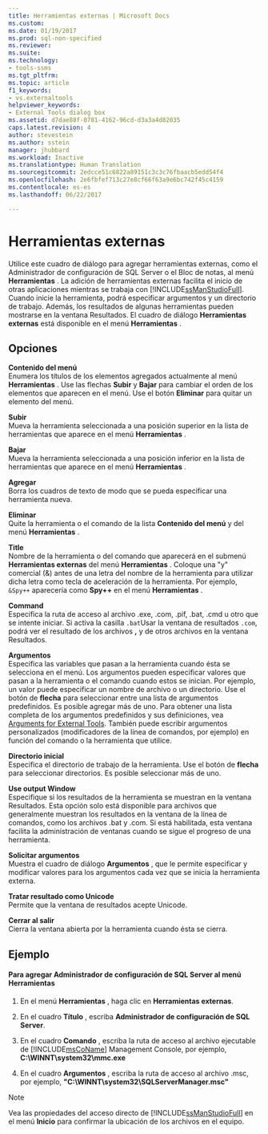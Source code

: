 ```yaml
---
title: Herramientas externas | Microsoft Docs
ms.custom: 
ms.date: 01/19/2017
ms.prod: sql-non-specified
ms.reviewer: 
ms.suite: 
ms.technology:
- tools-ssms
ms.tgt_pltfrm: 
ms.topic: article
f1_keywords:
- vs.externaltools
helpviewer_keywords:
- External Tools dialog box
ms.assetid: d7dae88f-0781-4162-96cd-d3a3a4d82035
caps.latest.revision: 4
author: stevestein
ms.author: sstein
manager: jhubbard
ms.workload: Inactive
ms.translationtype: Human Translation
ms.sourcegitcommit: 2edcce51c6822a89151c3c3c76fbaacb5edd54f4
ms.openlocfilehash: 2e6fbfef713c27e8cf66f63a9e6bc742f45c4159
ms.contentlocale: es-es
ms.lasthandoff: 06/22/2017

---
```

# <a name="external-tools"></a>Herramientas externas
Utilice este cuadro de diálogo para agregar herramientas externas, como el Administrador de configuración de SQL Server o el Bloc de notas, al menú **Herramientas** . La adición de herramientas externas facilita el inicio de otras aplicaciones mientras se trabaja con [!INCLUDE[ssManStudioFull](../../includes/ssmanstudiofull_md.md)]. Cuando inicie la herramienta, podrá especificar argumentos y un directorio de trabajo. Además, los resultados de algunas herramientas pueden mostrarse en la ventana Resultados. El cuadro de diálogo **Herramientas externas** está disponible en el menú **Herramientas** .  
  
## <a name="options"></a>Opciones  
**Contenido del menú**  
Enumera los títulos de los elementos agregados actualmente al menú **Herramientas** . Use las flechas **Subir** y **Bajar** para cambiar el orden de los elementos que aparecen en el menú. Use el botón **Eliminar** para quitar un elemento del menú.  
  
**Subir**  
Mueva la herramienta seleccionada a una posición superior en la lista de herramientas que aparece en el menú **Herramientas** .  
  
**Bajar**  
Mueva la herramienta seleccionada a una posición inferior en la lista de herramientas que aparece en el menú **Herramientas** .  
  
**Agregar**  
Borra los cuadros de texto de modo que se pueda especificar una herramienta nueva.  
  
**Eliminar**  
Quite la herramienta o el comando de la lista **Contenido del menú** y del menú **Herramientas** .  
  
**Title**  
Nombre de la herramienta o del comando que aparecerá en el submenú **Herramientas externas** del menú **Herramientas** . Coloque una "y" comercial (&) antes de una letra del nombre de la herramienta para utilizar dicha letra como tecla de aceleración de la herramienta. Por ejemplo, `&Spy++` aparecería como **Spy++** en el menú **Herramientas** .  
  
**Command**  
Especifica la ruta de acceso al archivo .exe, .com, .pif, .bat, .cmd u otro que se intente iniciar. Si activa la casilla `.bat`Usar la ventana de resultados `.com`, podrá ver el resultado de los archivos **,** y de otros archivos en la ventana Resultados.  
  
**Argumentos**  
Especifica las variables que pasan a la herramienta cuando ésta se selecciona en el menú. Los argumentos pueden especificar valores que pasan a la herramienta o el comando cuando estos se inician. Por ejemplo, un valor puede especificar un nombre de archivo o un directorio. Use el botón de **flecha** para seleccionar entre una lista de argumentos predefinidos. Es posible agregar más de uno. Para obtener una lista completa de los argumentos predefinidos y sus definiciones, vea [Arguments for External Tools](../../ssms/use-of-sql-server-features-and-capabilities-wwi-oltp.md). También puede escribir argumentos personalizados (modificadores de la línea de comandos, por ejemplo) en función del comando o la herramienta que utilice.  
  
**Directorio inicial**  
Especifica el directorio de trabajo de la herramienta. Use el botón de **flecha** para seleccionar directorios. Es posible seleccionar más de uno.  
  
**Use output Window**  
Especifique si los resultados de la herramienta se muestran en la ventana Resultados. Esta opción solo está disponible para archivos que generalmente muestran los resultados en la ventana de la línea de comandos, como los archivos .bat y .com. Si está habilitada, esta ventana facilita la administración de ventanas cuando se sigue el progreso de una herramienta.  
  
**Solicitar argumentos**  
Muestra el cuadro de diálogo **Argumentos** , que le permite especificar y modificar valores para los argumentos cada vez que se inicia la herramienta externa.  
  
**Tratar resultado como Unicode**  
Permite que la ventana de resultados acepte Unicode.  
  
**Cerrar al salir**  
Cierra la ventana abierta por la herramienta cuando ésta se cierra.  
  
## <a name="example"></a>Ejemplo  
  
#### <a name="to-add-sql-server-configuration-manager-to-the-tools-menu"></a>Para agregar Administrador de configuración de SQL Server al menú Herramientas  
  
1.  En el menú **Herramientas** , haga clic en **Herramientas externas**.  
  
2.  En el cuadro **Título** , escriba **Administrador de configuración de SQL Server**.  
  
3.  En el cuadro **Comando** , escriba la ruta de acceso al archivo ejecutable de [!INCLUDE[msCoName](../../includes/msconame_md.md)] Management Console, por ejemplo, **C:\WINNT\system32\mmc.exe**  
  
4.  En el cuadro **Argumentos** , escriba la ruta de acceso al archivo .msc, por ejemplo, **"C:\WINNT\system32\SQLServerManager.msc"**  
  
> [!NOTE]  
> Vea las propiedades del acceso directo de [!INCLUDE[ssManStudioFull](../../includes/ssmanstudiofull_md.md)] en el menú **Inicio** para confirmar la ubicación de los archivos en el equipo.  
  

